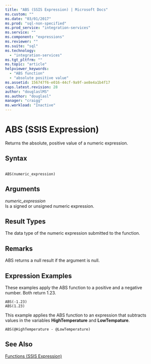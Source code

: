 ```yaml
---
title: "ABS (SSIS Expression) | Microsoft Docs"
ms.custom: ""
ms.date: "03/01/2017"
ms.prod: "sql-non-specified"
ms.prod_service: "integration-services"
ms.service: ""
ms.component: "expressions"
ms.reviewer: ""
ms.suite: "sql"
ms.technology: 
  - "integration-services"
ms.tgt_pltfrm: ""
ms.topic: "article"
helpviewer_keywords: 
  - "ABS function"
  - "absolute positive value"
ms.assetid: 156747f6-e016-44cf-9a9f-ae8e4a1b4f17
caps.latest.revision: 28
author: "douglaslMS"
ms.author: "douglasl"
manager: "craigg"
ms.workload: "Inactive"
---
```

# ABS (SSIS Expression)
  Returns the absolute, positive value of a numeric expression.  
  
## Syntax  
  
```  
  
ABS(numeric_expression)  
```  
  
## Arguments  
 *numeric_expression*  
 Is a signed or unsigned numeric expression.  
  
## Result Types  
 The data type of the numeric expression submitted to the function.  
  
## Remarks  
 ABS returns a null result if the argument is null.  
  
## Expression Examples  
 These examples apply the ABS function to a positive and a negative number. Both return 1.23.  
  
```  
ABS(-1.23)  
ABS(1.23)  
```  
  
 This example applies the ABS function to an expression that subtracts values in the variables **HighTemperature** and **LowTempature**.  
  
```  
ABS(@HighTemperature - @LowTemperature)  
```  
  
## See Also  
 [Functions &#40;SSIS Expression&#41;](../../integration-services/expressions/functions-ssis-expression.md)  
  
  
